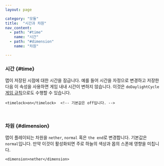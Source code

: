 ```yaml
---
layout: page

category: "모듈"
title:  "시간과 차원"
nav_content:
  - path: "#time"
    name: "시간"
  - path: "#dimension"
    name: "차원"

---
```


### 시간 {#time}
맵이 저장된 시점에 대한 시간을 잠급니다. 예를 들어 시간을 자정으로 변경하고 저장한 다음 이 속성을 사용하면 게임 내내 시간이 변하지 않습니다. 이것은 `doDaylightCycle` [게임 규칙](/modules/gamerules)으로도 수행할 수 있습니다.

    <timelock>on</timelock>  <!-- 기본값은 off입니다. -->

<br/>

### 차원 {#dimension}
맵이 플레이되는 차원을 `nether`, `normal` 혹은 `the end`로 변경합니다. 기본값은 `normal`입니다.
만약 이것이 활성화되면 주로 하늘의 색상과 몹의 스폰에 영향을 미칩니다.

    <dimension>nether</dimension>
